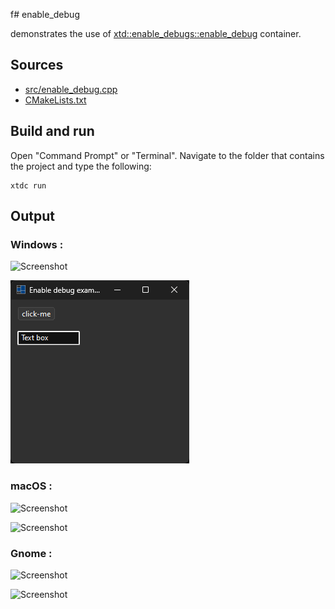 f# enable_debug

demonstrates the use of [xtd::enable_debugs::enable_debug](https://gammasoft71.github.io/xtd/reference_guides/latest/classxtd_1_1forms_1_1enable__debug.html) container.

## Sources

* [src/enable_debug.cpp](src/enable_debug.cpp)
* [CMakeLists.txt](CMakeLists.txt)

## Build and run

Open "Command Prompt" or "Terminal". Navigate to the folder that contains the project and type the following:

```shell
xtdc run
```

## Output

### Windows :

![Screenshot](../../../../docs/pictures/examples/enable_debug_w.png)

![Screenshot](../../../../docs/pictures/examples/enable_debug_wd.png)

### macOS :

![Screenshot](../../../../docs/pictures/examples/enable_debug_m.png)

![Screenshot](../../../../docs/pictures/examples/enable_debug_md.png)

### Gnome :

![Screenshot](../../../../docs/pictures/examples/enable_debug_g.png)

![Screenshot](../../../../docs/pictures/examples/enable_debug_gd.png)
